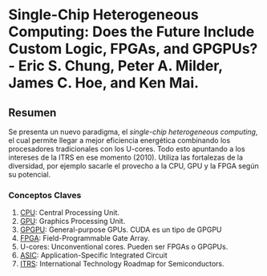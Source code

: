 # Single-Chip Heterogeneous Computing: Does the Future Include Custom Logic, FPGAs, and GPGPUs? - Eric S. Chung, Peter A. Milder, James C. Hoe, and Ken Mai.

## Resumen

Se presenta un nuevo paradigma, el *single-chip heterogeneous computing*, el cual permite llegar a mejor eficiencia energética combinando los procesadores tradicionales con los U-cores. Todo esto apuntando a los intereses de la ITRS en ese momento (2010). Utiliza las fortalezas de la diversidad, por ejemplo sacarle el provecho a la CPU, GPU y la FPGA según su potencial.


### Conceptos Claves
1. [CPU](https://en.wikipedia.org/wiki/Central_processing_unit): Central Processing Unit.
2. [GPU](https://en.wikipedia.org/wiki/Graphics_processing_unit): Graphics Processing Unit.
3. [GPGPU](https://es.wikipedia.org/wiki/GPGPU): General-purpose GPUs. CUDA es un tipo de GPGPU
4. [FPGA](https://es.wikipedia.org/wiki/Field-programmable_gate_array): Field-Programmable Gate Array.
5. U-cores: Unconventional cores. Pueden ser FPGAs o GPGPUs.
6. [ASIC](https://en.wikipedia.org/wiki/Application-specific_integrated_circuit): Application-Specific Integrated Circuit 
7. [ITRS](http://www.itrs2.net/itrs-news.html): International Technology Roadmap for Semiconductors.